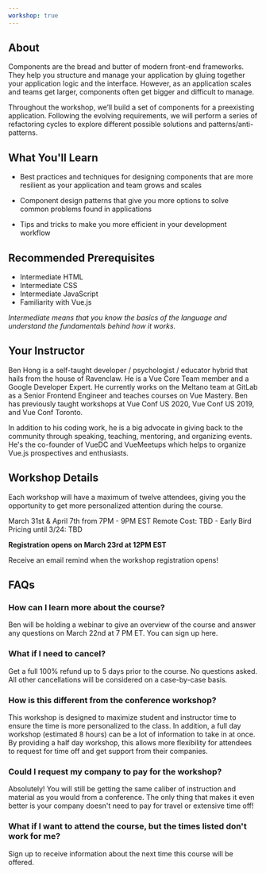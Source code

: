 ```yaml
---
workshop: true
---
```


## About

Components are the bread and butter of modern front-end frameworks. They help you structure and manage your application by gluing together your application logic and the interface. However, as an application scales and teams get larger, components often get bigger and difficult to manage.

Throughout the workshop, we’ll build a set of components for a preexisting application. Following the evolving requirements, we will perform a series of refactoring cycles to explore different possible solutions and patterns/anti-patterns.

## What You'll Learn

- Best practices and techniques for designing components that are more resilient as your application and team grows and scales

- Component design patterns that give you more options to solve common problems found in applications

- Tips and tricks to make you more efficient in your development workflow

## Recommended Prerequisites

- Intermediate HTML
- Intermediate CSS
- Intermediate JavaScript
- Familiarity with Vue.js

_Intermediate means that you know the basics of the language and understand the fundamentals behind how it works._

## Your Instructor

Ben Hong is a self-taught developer / psychologist / educator hybrid that hails from the house of Ravenclaw. He is a Vue Core Team member and a Google Developer Expert. He currently works on the Meltano team at GitLab as a Senior Frontend Engineer and teaches courses on Vue Mastery. Ben has previously taught workshops at Vue Conf US 2020, Vue Conf US 2019, and Vue Conf Toronto.

In addition to his coding work, he is a big advocate in giving back to the community through speaking, teaching, mentoring, and organizing events. He's the co-founder of VueDC and VueMeetups which helps to organize Vue.js prospectives and enthusiasts.

## Workshop Details

Each workshop will have a maximum of twelve attendees, giving you the opportunity to get more personalized attention during the course.

March 31st & April 7th from 7PM - 9PM EST
Remote
Cost: TBD - Early Bird Pricing until 3/24: TBD

**Registration opens on March 23rd at 12PM EST**

Receive an email remind when the workshop registration opens!

## FAQs

### How can I learn more about the course?

Ben will be holding a webinar to give an overview of the course and answer any questions on March 22nd at 7 PM ET. You can sign up here.

### What if I need to cancel?

Get a full 100% refund up to 5 days prior to the course. No questions asked. All other cancellations will be considered on a case-by-case basis.

### How is this different from the conference workshop?

This workshop is designed to maximize student and instructor time to ensure the time is more personalized to the class. In addition, a full day workshop (estimated 8 hours) can be a lot of information to take in at once. By providing a half day workshop, this allows more flexibility for attendees to request for time off and get support from their companies.

### Could I request my company to pay for the workshop?

Absolutely! You will still be getting the same caliber of instruction and material as you would from a conference. The only thing that makes it even better is your company doesn't need to pay for travel or extensive time off!

### What if I want to attend the course, but the times listed don't work for me?

Sign up to receive information about the next time this course will be offered.
